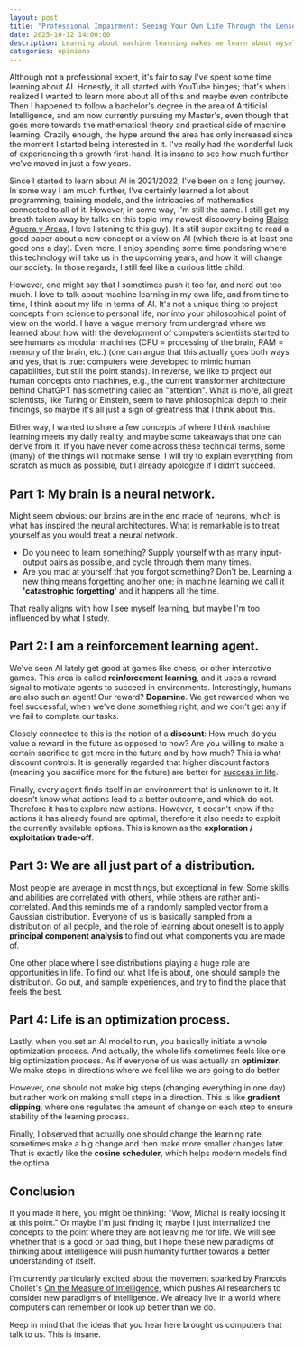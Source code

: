 ```yaml
---
layout: post
title: "Professional Impairment: Seeing Your Own Life Through the Lense of Artificial Intelligence"
date: 2025-10-12 14:00:00
description: Learning about machine learning makes me learn about myself.
categories: opinions
---
```


Although not a professional expert, it's fair to say I've spent some time learning about AI. Honestly, it all started with YouTube binges; that's when I realized I wanted to learn more about all of this and maybe even contribute. Then I happened to follow a bachelor's degree in the area of Artificial Intelligence, and am now currently pursuing my Master's, even though that goes more towards the mathematical theory and practical side of machine learning. Crazily enough, the hype around the area has only increased since the moment I started being interested in it. I've really had the wonderful luck of experiencing this growth first-hand. It is insane to see how much further we've moved in just a few years.

Since I started to learn about AI in 2021/2022, I've been on a long journey. In some way I am much further, I've certainly learned a lot about programming, training models, and the intricacies of mathematics connected to all of it. However, in some way, I'm still the same. I still get my breath taken away by talks on this topic (my newest discovery being [Blaise Aguera y Arcas](https://www.youtube.com/watch?v=OD5UzhaDWfg), I love listening to this guy). It's still super exciting to read a good paper about a new concept or a view on AI (which there is at least one good one a day). Even more, I enjoy spending some time pondering where this technology will take us in the upcoming years, and how it will change our society. In those regards, I still feel like a curious little child.

However, one might say that I sometimes push it too far, and nerd out too much. I love to talk about machine learning in my own life, and from time to time, I think about my life in terms of AI. It's not a unique thing to project concepts from science to personal life, nor into your philosophical point of view on the world. I have a vague memory from undergrad where we learned about how with the development of computers scientists started to see humans as modular machines (CPU = processing of the brain, RAM = memory of the brain, etc.) (one can argue that this actually goes both ways and yes, that is true: computers were developed to mimic human capabilities, but still the point stands). In reverse, we like to project our human concepts onto machines, e.g., the current transformer architecture behind ChatGPT has something called an "attention". What is more, all great scientists, like Turing or Einstein, seem to have philosophical depth to their findings, so maybe it's all just a sign of greatness that I think about this.

Either way, I wanted to share a few concepts of where I think machine learning meets my daily reality, and maybe some takeaways that one can derive from it. If you have never come across these technical terms, some (many) of the things will not make sense. I will try to explain everything from scratch as much as possible, but I already apologize if I didn't succeed.

## Part 1: My brain is a neural network.

Might seem obvious: our brains are in the end made of neurons, which is what has inspired the neural architectures. What is remarkable is to treat yourself as you would treat a neural network.

- Do you need to learn something? Supply yourself with as many input-output pairs as possible, and cycle through them many times.
- Are you mad at yourself that you forgot something? Don't be. Learning a new thing means forgetting another one; in machine learning we call it **'catastrophic forgetting'** and it happens all the time.

That really aligns with how I see myself learning, but maybe I'm too influenced by what I study.

## Part 2: I am a reinforcement learning agent.

We've seen AI lately get good at games like chess, or other interactive games. This area is called **reinforcement learning**, and it uses a reward signal to motivate agents to succeed in environments. Interestingly, humans are also such an agent! Our reward? **Dopamine**. We get rewarded when we feel successful, when we've done something right, and we don't get any if we fail to complete our tasks.

Closely connected to this is the notion of a **discount**: How much do you value a reward in the future as opposed to now? Are you willing to make a certain sacrifice to get more in the future and by how much? This is what discount controls. It is generally regarded that higher discount factors (meaning you sacrifice more for the future) are better for [success in life](https://en.wikipedia.org/wiki/Stanford_marshmallow_experiment).

Finally, every agent finds itself in an environment that is unknown to it. It doesn't know what actions lead to a better outcome, and which do not. Therefore it has to explore new actions. However, it doesn't know if the actions it has already found are optimal; therefore it also needs to exploit the currently available options. This is known as the **exploration / exploitation trade-off**.

## Part 3: We are all just part of a distribution.

Most people are average in most things, but exceptional in few. Some skills and abilities are correlated with others, while others are rather anti-correlated. And this reminds me of a randomly sampled vector from a Gaussian distribution. Everyone of us is basically sampled from a distribution of all people, and the role of learning about oneself is to apply **principal component analysis** to find out what components you are made of.

One other place where I see distributions playing a huge role are opportunities in life. To find out what life is about, one should sample the distribution. Go out, and sample experiences, and try to find the place that feels the best.

## Part 4: Life is an optimization process.

Lastly, when you set an AI model to run, you basically initiate a whole optimization process. And actually, the whole life sometimes feels like one big optimization process. As if everyone of us was actually an **optimizer**. We make steps in directions where we feel like we are going to do better.

However, one should not make big steps (changing everything in one day) but rather work on making small steps in a direction. This is like **gradient clipping**, where one regulates the amount of change on each step to ensure stability of the learning process.

Finally, I observed that actually one should change the learning rate, sometimes make a big change and then make more smaller changes later. That is exactly like the **cosine scheduler**, which helps modern models find the optima.

## Conclusion

If you made it here, you might be thinking: "Wow, Michal is really loosing it at this point." Or maybe I'm just finding it; maybe I just internalized the concepts to the point where they are not leaving me for life. We will see whether that is a good or bad thing, but I hope these new paradigms of thinking about intelligence will push humanity further towards a better understanding of itself.

I'm currently particularly excited about the movement sparked by Francois Chollet's [On the Measure of Intelligence](https://arxiv.org/pdf/1911.01547), which pushes AI researchers to consider new paradigms of intelligence. We already live in a world where computers can remember or look up better than we do.

Keep in mind that the ideas that you hear here brought us computers that talk to us. This is insane.

